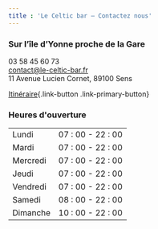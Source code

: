 ```yaml
---
title : 'Le Celtic bar – Contactez nous'
---
```


### Sur l’île d’Yonne proche de la Gare

03 58 45 60 73
<br />
contact@le-celtic-bar.fr
<br />
11 Avenue Lucien Cornet, 89100 Sens

[Itinéraire](https://goo.gl/maps/NoHuKcA4fBxX5DsD9){.link-button .link-primary-button}

### Heures d'ouverture

|          |                   |
| :--      |                --:|
| Lundi    | 07 : 00 - 22 : 00 |
| Mardi    | 07 : 00 - 22 : 00 |
| Mercredi | 07 : 00 - 22 : 00 |
| Jeudi    | 07 : 00 - 22 : 00 |
| Vendredi | 07 : 00 - 22 : 00 |
| Samedi   | 08 : 00 - 22 : 00 |
| Dimanche | 10 : 00 - 22 : 00 |

